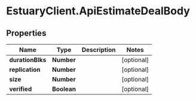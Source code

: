 # EstuaryClient.ApiEstimateDealBody

## Properties
Name | Type | Description | Notes
------------ | ------------- | ------------- | -------------
**durationBlks** | **Number** |  | [optional] 
**replication** | **Number** |  | [optional] 
**size** | **Number** |  | [optional] 
**verified** | **Boolean** |  | [optional] 
